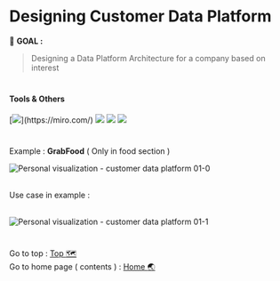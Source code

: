 # Designing Customer Data Platform
:round_pushpin: **GOAL :** 
> Designing a Data Platform Architecture for a company based on interest

# <h4>Tools & Others</h4>

[![](https://img.shields.io/badge/tools-miro-rgb(244,208,63)?style=f?style=flat-square&logo=miro&logoColor=white)](https://miro.com/)
[![](https://img.shields.io/badge/OS-Mac-green?style=f?style=flat-square&logo=macos&logoColor=white)](https://www.apple.com/macos/ventura/)
[![](https://img.shields.io/badge/OS-Windows-green?style=f?style=flat-square&logo=windows&logoColor=white)](https://www.microsoft.com/)
[![](https://img.shields.io/badge/Git_Update-16_Jun_2023-brightgreen?style=f?style=flat-square&logo=github&logoColor=white)](https://github.com/)

#

Example : **GrabFood** ( Only in food section )

![Personal visualization - customer data platform 01-0](https://github.com/HikariJadeEmpire/AdvancedAnalytics-MADT8101/assets/118663358/e9394201-87b1-4f4b-a6df-23f84e6f62ab)

<br>
Use case in example : <br>

<br>

![Personal visualization - customer data platform 01-1](https://github.com/HikariJadeEmpire/AdvancedAnalytics-MADT8101/assets/118663358/26f01e02-4684-4be0-8fa9-fbb3989cf84b)

#
Go to top : [Top :world_map:](https://github.com/HikariJadeEmpire/AdvancedAnalytics-MADT8101/blob/main/Week01_DesigningCustomerDataPlatform/week01-description.md#designing-customer-data-platform) <br>
Go to home page ( contents ) : 
[Home :earth_asia:](https://github.com/HikariJadeEmpire/AdvancedAnalytics-MADT8101#advancedanalytics-madt8101)

